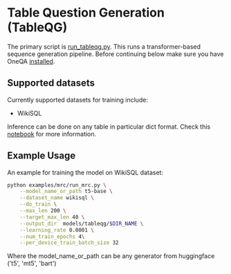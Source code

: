 # Table Question Generation (TableQG)

The primary script is [run_tableqg.py](./run_tableqg.py).  This runs a transformer-based sequence generation pipeline.
Before continuing below make sure you have OneQA [installed](../../README.md#Installation).

## Supported datasets
Currently supported datasets for training include:
- WikiSQL

Inference can be done on any table in particular dict format. Check this [notebook](../../notebooks/tableqg/tableqg_inference.ipynb) for more information.

## Example Usage
An example for training the model on WikiSQL dataset:

```bash
python examples/mrc/run_mrc.py \
    --model_name_or_path t5-base \
    --dataset_name wikisql \
    --do_train \
    --max_len 200 \
    --target_max_len 40 \
    --output_dir  models/tableqg/$DIR_NAME \
    --learning_rate 0.0001 \
    --num_train_epochs 4\
    --per_device_train_batch_size 32
```
Where the model_name_or_path can be any generator from huggingface ('t5', 'mt5', 'bart')
